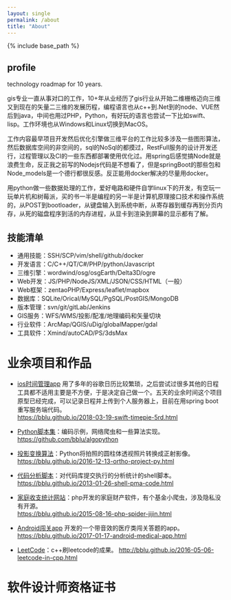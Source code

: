 ```yaml
---
layout: single
permalink: /about
title: "About"
---
```


{% include base_path %}

## profile
technology roadmap for 10 years.

gis专业一直从事对口的工作，10+年从业经历了gis行业从开始二维栅格迈向三维又到现在的矢量二三维的发展历程，编程语言也从c++到.Net到的node、VUE然后到java，中间也用过PHP，Python，有好玩的语言也尝试一下比如swift、lisp。工作环境也从Windows和Linux切换到MacOS。

工作内容最早项目开发然后优化引擎做三维平台的工作比较多涉及一些图形算法，然后数据库空间的非空间的，sql的NoSql的都摸过，RestFull服务的设计开发还行，过程管理以及CI的一些东西都部署使用优化过。用spring后感觉搞Node就是浪费生命，反正我之前写的Nodejs代码是不想看了，但是springBoot的那些包和Node_models是一个德行都很反感。反正能用docker解决的尽量用docker。

用python做一些数据处理的工作，爱好电路和硬件自学linux下的开发，有空玩一玩单片机和树莓派，买的书一半是编程的另一半是计算机原理接口技术和操作系统的，从POST到bootloader，从键盘输入到系统中断，从寄存器到缓存再到分页内存，从死的磁盘程序到活的内存进程，从显卡到渲染到屏幕的显示都有了解。

## 技能清单

- 通用技能：SSH/SCP/vim/shell/github/docker
- 开发语言：C/C++/QT/C#/PHP/python/Javascript
- 三维引擎：wordwind/osg/osgEarth/Delta3D/ogre
- Web开发：JS/PHP/NodeJS/XML/JSON/CSS/HTML（一般）
- Web框架：zentaoPHP/Express/leaflet/mapbox
- 数据库：SQLite/Orical/MySQL/PgSQL/PostGIS/MongoDB
- 版本管理：svn/git/gitLab/Jenkins
- GIS服务：WFS/WMS/投影/配准/地理编码和矢量切块
- 行业软件：ArcMap/QGIS/uDig/globalMapper/gdal
- 工具软件：Xmind/autoCAD/PS/3dsMax

# 业余项目和作品
- [ios时间管理app](https://bblu.github.io/2018-03-19-swift-timepie-5rd.html) 用了多年的谷歌日历比较繁琐，之后尝试过很多其他的日程工具都不适用主要是不方便，于是决定自己做一个。五天的业余时间这个项目原型已经完成，可以记录日程并上传到个人服务器上，目前在用spring boot重写服务端代码。  
 https://bblu.github.io/2018-03-19-swift-timepie-5rd.html
- [Python脚本集](https://bblu.github.io/2016-02-18-how-to-python.html)：编码示例，网络爬虫和一些算法实现。
 https://github.com/bblu/algopython
- [投影变换算法](https://bblu.github.io/2016-12-13-ortho-project-py.html)：Python将拍照的圆柱体透视照片转换成正射影像。
 https://bblu.github.io/2016-12-13-ortho-project-py.html
- [代码分析脚本](https://bblu.github.io/2013-01-26-shell-pma-code.html)：对代码库提交执行的分析统计的shell脚本。
  https://bblu.github.io/2013-01-26-shell-pma-code.html
- [家庭收支统计网站](http://bblu.github.io/2015-08-16-php-spider-jijin.html)：php开发的家庭财产软件，有个基金小爬虫，涉及隐私没有开源。  
https://bblu.github.io/2015-08-16-php-spider-jijin.html
- [Android闯关app](https://bblu.github.io/2017-01-17-android-medical-app.html) 开发的一个带音效的医疗类闯关答题的app。  
https://bblu.github.io/2017-01-17-android-medical-app.html

 - [LeetCode](http://bblu.github.io/2016-05-06-leetcode-in-cpp.html)：c++刷leetcode的成果。
 http://bblu.github.io/2016-05-06-leetcode-in-cpp.html

# 软件设计师资格证书
